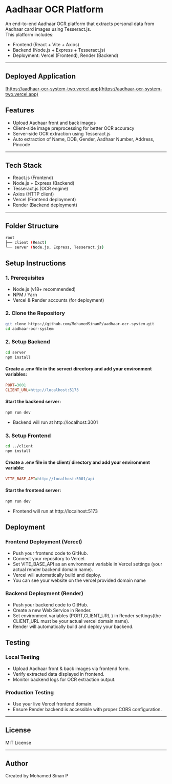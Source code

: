 # Aadhaar OCR Platform

An end-to-end Aadhaar OCR platform that extracts personal data from Aadhaar card images using Tesseract.js.  
This platform includes:

- Frontend (React + Vite + Axios)
- Backend (Node.js + Express + Tesseract.js)
- Deployment: Vercel (Frontend), Render (Backend)

---

## Deployed Application

[https://aadhaar-ocr-system-two.vercel.app](https://aadhaar-ocr-system-two.vercel.app)

## Features

- Upload Aadhaar front and back images
- Client-side image preprocessing for better OCR accuracy
- Server-side OCR extraction using Tesseract.js
- Auto extraction of Name, DOB, Gender, Aadhaar Number, Address, Pincode

---

## Tech Stack

- React.js (Frontend)
- Node.js + Express (Backend)
- Tesseract.js (OCR engine)
- Axios (HTTP client)
- Vercel (Frontend deployment)
- Render (Backend deployment)

---

## Folder Structure

```bash
root
├── client (React)
└── server (Node.js, Express, Tesseract.js)
```

## Setup Instructions

### 1. Prerequisites

- Node.js (v18+ recommended)
- NPM / Yarn
- Vercel & Render accounts (for deployment)

### 2. Clone the Repository

```bash
git clone https://github.com/MohamedSinanP/aadhaar-ocr-system.git
cd aadhaar-ocr-system
```

### 2. Setup Backend

```bash
cd server
npm install
```

#### Create a .env file in the server/ directory and add your environment variables:

```ini
PORT=3001
CLIENT_URL=http://localhost:5173
```

#### Start the backend server:

```bash
npm run dev
```

- Backend will run at http://localhost:3001

### 3. Setup Frontend

```bash
cd ../client
npm install
```

#### Create a .env file in the client/ directory and add your environment variable:

```ini
VITE_BASE_API=http://localhost:5001/api
```

#### Start the frontend server:

```bash
npm run dev
```

- Frontend will run at http://localhost:5173

## Deployment

### Frontend Deployment (Vercel)

- Push your frontend code to GitHub.
- Connect your repository to Vercel.
- Set VITE_BASE_API as an environment variable in Vercel settings (your actual render backend domain name).
- Vercel will automatically build and deploy.
- You can see your website on the vercel provided domain name

### Backend Deployment (Render)

- Push your backend code to GitHub.
- Create a new Web Service in Render.
- Set environment variables (PORT,CLIENT_URL ) in Render settings(the CLIENT_URL must be your actual vercel domain name).
- Render will automatically build and deploy your backend.

## Testing

### Local Testing

- Upload Aadhaar front & back images via frontend form.
- Verify extracted data displayed in frontend.
- Monitor backend logs for OCR extraction output.

### Production Testing

- Use your live Vercel frontend domain.
- Ensure Render backend is accessible with proper CORS configuration.

---

## License

MIT License

---

## Author

Created by Mohamed Sinan P
